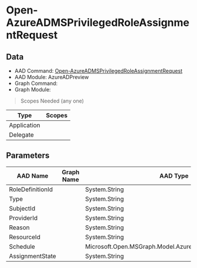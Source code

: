 # Open-AzureADMSPrivilegedRoleAssignmentRequest

## Data

+ AAD Command: [Open-AzureADMSPrivilegedRoleAssignmentRequest](https://docs.microsoft.com/en-us/powershell/module/AzureADPreview/Open-AzureADMSPrivilegedRoleAssignmentRequest)
+ AAD Module: AzureADPreview
+ Graph Command: 
+ Graph Module: 

> Scopes Needed (any one)

|Type|Scopes|
|---|---|
|Application||
|Delegate||

## Parameters

|AAD Name|Graph Name|AAD Type|Graph Type|Infos|
|---|---|---|---|---|
|RoleDefinitionId||System.String|||
|Type||System.String|||
|SubjectId||System.String|||
|ProviderId||System.String|||
|Reason||System.String|||
|ResourceId||System.String|||
|Schedule||Microsoft.Open.MSGraph.Model.AzureADMSPrivilegedSchedule|||
|AssignmentState||System.String|||

